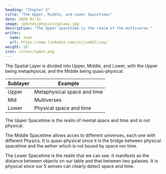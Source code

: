 ```yaml
---
heading: "Chapter 2"
title: "The Upper, Middle, and Lower Spacetimes"
date: 2020-01-31
image: /photos/physics/galaxy.jpg
description: "The Upper Spacetime is the realm of the multiverse."
writer:
  name: Juan
  url: https://www.linkedin.com/in/jundalisay/
weight: 10
icon: /icons/spmat.png
---
```



The Spatial Layer is divided into Upper, Middle, and Lower, with the Upper being metaphysical, and the Middle being quasi-physical.


Sublayer | Example
--- | ---
Upper | Metaphysical space and time 
Mid | Multiverses
Lower | Physical space and time


The Upper Spacetime is the realm of mental space and time and is not physical. 

The Middle Spacetime allows acces to different universes, each one with different Physics. It is quasi-physical since it is the bridge between physical spacetime and the aether which is not bound by space nor time.

The Lower Spacetime is the realm that we can see. It manifests as the distance between objects on our table and that between two galaxies. It is physical since our 5 senses can clearly detect space and time. 

